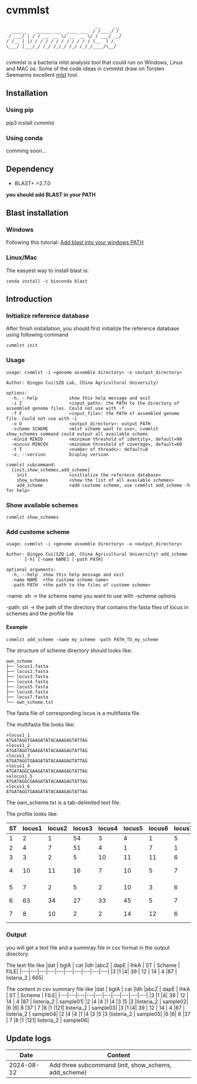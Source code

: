 # cvmmlst


```
                                  __     __
  ______   ______ ___  ____ ___  / /____/ /_
 / ___/ | / / __ `__ \/ __ `__ \/ / ___/ __/
/ /__ | |/ / / / / / / / / / / / (__  ) /_
\___/ |___/_/ /_/ /_/_/ /_/ /_/_/____/\__/


```

cvmmlst is a bacteria mlst analysis tool that could run on Windows, Linux and MAC os. Some of the code ideas in cvmmlst draw on Torsten Seemanns excellent [mlst](https://github.com/tseemann/mlst) tool.






## Installation
### Using pip
pip3 install cvmmlst

### Using conda
comming soon...

## Dependency
- BLAST+ >2.7.0

**you should add BLAST in your PATH**


## Blast installation
### Windows


Following this tutorial:
[Add blast into your windows PATH](http://82.157.185.121:22300/shares/BevQrP0j8EXn76p7CwfheA)

### Linux/Mac
The easyest way to install blast is:

```
conda install -c bioconda blast
```



## Introduction

### Initialize reference database

After finish installation, you should first initialize the reference database using following command
```
cvmmlst init
```


### Usage
```
usage: cvmmlst -i <genome assemble directory> -o <output_directory>

Author: Qingpo Cui(SZQ Lab, China Agricultural University)

options:
  -h, --help            show this help message and exit
  -i I                  <input_path>: the PATH to the directory of assembled genome files. Could not use with -f
  -f F                  <input_file>: the PATH of assembled genome file. Could not use with -i
  -o O                  <output_directory>: output PATH
  -scheme SCHEME        <mlst scheme want to use>, cvmmlst show_schemes command could output all available schems
  -minid MINID          <minimum threshold of identity>, default=90
  -mincov MINCOV        <minimum threshold of coverage>, default=60
  -t T                  <number of threads>: default=8
  -v, --version         Display version

cvmmlst subcommand:
  {init,show_schemes,add_scheme}
    init                <initialize the reference database>
    show_schemes        <show the list of all available schemes>
    add_scheme          <add custome scheme, use cvmmlst add_scheme -h for help>
```

### Show available schemes

```
cvmmlst show_schemes
```



### Add custome scheme
```
usage: cvmmlst -i <genome assemble directory> -o <output_directory>

Author: Qingpo Cui(SZQ Lab, China Agricultural University) add_scheme
       [-h] [-name NAME] [-path PATH]

optional arguments:
  -h, --help  show this help message and exit
  -name NAME  <the custome scheme name>
  -path PATH  <the path to the files of custome scheme>
```

-name: str -> the scheme name you want to use with -scheme options

-path: str -> the path of the directory that contains the fasta files of locus in schemes and the profile file

#### Example
```
cvmmlst add_scheme -name my_scheme -path PATH_TO_my_scheme
```

The structure of scheme directory should looks like:
```
own_scheme
├── locus1.fasta
├── locus2.fasta
├── locus3.fasta
├── locus4.fasta
├── locus5.fasta
├── locus6.fasta
├── locus7.fasta
└── own_scheme.txt
```

The fasta file of corresponding locus is a multifasta file.

The multifasta file looks like:
```
>locus1_1
ATGATAGGTGAAGATATACAAAGAGTATTAG
>locus1_2
ATGATAGGTGAAGATATACAAAGAGTATTAG
>locus1_3
ATGATAGGTGAAGATATACAAAGAGTATTAG
>locus1_4
ATGATAGGCGAAGATATACAAAGAGTATTAG
>alocus1_5
ATGATAGGCGAAGATATACAAAGAGTATTAG
>locus1_6
ATGATAGGTGAAGATATACAAAGAGTATTAG
```

The own_scheme.txt is a tab-delimited text file.

The profile looks like:


|ST|locus1|locus2|locus3|locus4|locus5|locus6|locus7|clonal_complex|
|---|---|---|---|---|---|---|---|---|
|1|2|1|54|3|4|1|5|ST-21 complex|
|2|4|7|51|4|1|7|1|ST-45 complex|
|3|3|2|5|10|11|11|6|ST-49 complex|
|4|10|11|16|7|10|5|7|ST-403 complex|
|5|7|2|5|2|10|3|6|ST-353 complex|
|6|63|34|27|33|45|5|7||
|7|8|10|2|2|14|12|6|ST-354 complex|


### Output

you will get a text file and a summray file in csv format in the output directory.

The text file like
|dat | bglA | cat |ldh |abcZ | dapE | lhkA | ST | Scheme | FILE|
|---|---|---|---|---|---|---|---|---|---|
|3 |1 |4| 39 | 12 | 14 | 4 |87 | listeria_2 | 665|

The content in csv summary file like
|dat | bglA | cat |ldh |abcZ | dapE | lhkA | ST | Scheme | FILE|
|---|---|---|---|---|---|---|---|---|---|
|3 |1 |4| 39 | 12 | 14 | 4 |87 | listeria_2 | sample01|
|2 |4 |4 |1 |4 |3 |5 |3 |listeria_2 | sample02|
|6 |6| 8 |37 | 7 |8 |1 |121| listeria_2 | sample03|
|3 |1 |4| 39 | 12 | 14 | 4 |87 | listeria_2 | sample04|
|2 |4 |4 |1 |4 |3 |5 |3 |listeria_2 | sample05|
|6 |6| 8 |37 | 7 |8 |1 |121| listeria_2 | sample06|




## Update logs
|Date|Content|
|---|---|
|2024-08-12|Add three subcommand (init, show_schems, add_scheme)|
